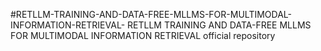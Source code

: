 #RETLLM-TRAINING-AND-DATA-FREE-MLLMS-FOR-MULTIMODAL-INFORMATION-RETRIEVAL-
RETLLM TRAINING AND DATA-FREE MLLMS FOR MULTIMODAL INFORMATION RETRIEVAL official repository

